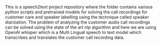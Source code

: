 This is a speech2text project repository where the folder contains various 
python scripts and pretrained models for solving the call recordings for customer care
and speaker labelling using the technique called speaker diarization. The problem of analyzing the
customer audio call recordings can be solved using the state of the art nlp algorithm and here we are using 
OpenAI whisper which is a Multi Lingual speech to text model which transcribes and translates the customer call recording data.